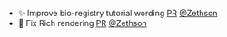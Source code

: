 - ✨ Improve bio-registry tutorial wording [PR](https://github.com/laminlabs/lamindb/pull/1783) [@Zethson](https://github.com/Zethson)
- 🐛 Fix Rich rendering [PR](https://github.com/laminlabs/lamin-cli/pull/58) [@Zethson](https://github.com/Zethson)
